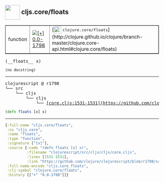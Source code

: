## <img width="48px" valign="middle" src="http://i.imgur.com/Hi20huC.png"> cljs.core/floats

 <table border="1">
<tr>
<td>function</td>
<td><a href="https://github.com/cljsinfo/api-refs/tree/0.0-1798"><img valign="middle" alt="[+] 0.0-1798" src="https://img.shields.io/badge/+-0.0--1798-lightgrey.svg"></a> </td>
<td>
[<img height="24px" valign="middle" src="http://i.imgur.com/1GjPKvB.png"> <samp>clojure.core/floats</samp>](http://clojure.github.io/clojure/branch-master/clojure.core-api.html#clojure.core/floats)
</td>
</tr>
</table>

 <samp>
(__floats__ x)<br>
</samp>

```
(no docstring)
```

---

 <pre>
clojurescript @ r1798
└── src
    └── cljs
        └── cljs
            └── <ins>[core.cljs:1531-1531](https://github.com/clojure/clojurescript/blob/r1798/src/cljs/cljs/core.cljs#L1531-L1531)</ins>
</pre>

```clj
(defn floats [x] x)
```


---

```clj
{:full-name "cljs.core/floats",
 :ns "cljs.core",
 :name "floats",
 :type "function",
 :signature ["[x]"],
 :source {:code "(defn floats [x] x)",
          :filename "clojurescript/src/cljs/cljs/core.cljs",
          :lines [1531 1531],
          :link "https://github.com/clojure/clojurescript/blob/r1798/src/cljs/cljs/core.cljs#L1531-L1531"},
 :full-name-encode "cljs.core_floats",
 :clj-symbol "clojure.core/floats",
 :history [["+" "0.0-1798"]]}

```
